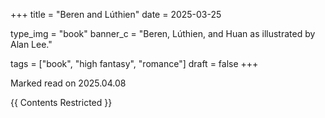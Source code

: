 +++
title = "Beren and Lúthien"
date = 2025-03-25

type_img = "book"
banner_c = "Beren, Lúthien, and Huan as illustrated by Alan Lee."

tags = ["book", "high fantasy", "romance"]
draft = false
+++

Marked read on 2025.04.08

{{ Contents Restricted }}
